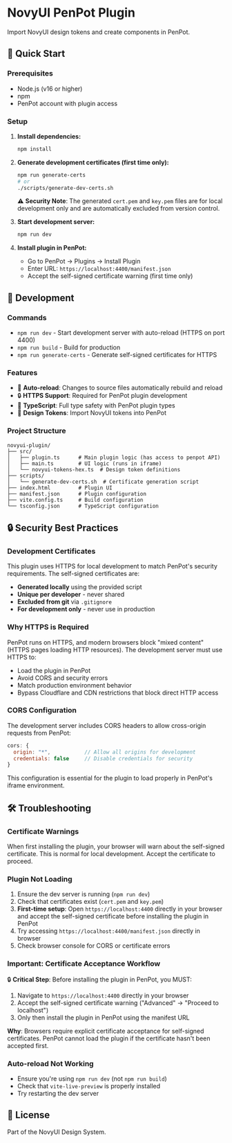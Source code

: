 # NovyUI PenPot Plugin

Import NovyUI design tokens and create components in PenPot.

## 🚀 Quick Start

### Prerequisites
- Node.js (v16 or higher)
- npm
- PenPot account with plugin access

### Setup

1. **Install dependencies:**
   ```bash
   npm install
   ```

2. **Generate development certificates (first time only):**
   ```bash
   npm run generate-certs
   # or
   ./scripts/generate-dev-certs.sh
   ```
   
   ⚠️ **Security Note**: The generated `cert.pem` and `key.pem` files are for local development only and are automatically excluded from version control.

3. **Start development server:**
   ```bash
   npm run dev
   ```

4. **Install plugin in PenPot:**
   - Go to PenPot → Plugins → Install Plugin
   - Enter URL: `https://localhost:4400/manifest.json`
   - Accept the self-signed certificate warning (first time only)

## 📝 Development

### Commands

- `npm run dev` - Start development server with auto-reload (HTTPS on port 4400)
- `npm run build` - Build for production
- `npm run generate-certs` - Generate self-signed certificates for HTTPS

### Features

- 🔄 **Auto-reload**: Changes to source files automatically rebuild and reload
- 🔒 **HTTPS Support**: Required for PenPot plugin development
- 📘 **TypeScript**: Full type safety with PenPot plugin types
- 🎨 **Design Tokens**: Import NovyUI tokens into PenPot

### Project Structure

```
novyui-plugin/
├── src/
│   ├── plugin.ts      # Main plugin logic (has access to penpot API)
│   ├── main.ts        # UI logic (runs in iframe)
│   └── novyui-tokens-hex.ts  # Design token definitions
├── scripts/
│   └── generate-dev-certs.sh  # Certificate generation script
├── index.html         # Plugin UI
├── manifest.json      # Plugin configuration
├── vite.config.ts     # Build configuration
└── tsconfig.json      # TypeScript configuration
```

## 🔒 Security Best Practices

### Development Certificates

This plugin uses HTTPS for local development to match PenPot's security requirements. The self-signed certificates are:

- **Generated locally** using the provided script
- **Unique per developer** - never shared
- **Excluded from git** via `.gitignore`
- **For development only** - never use in production

### Why HTTPS is Required

PenPot runs on HTTPS, and modern browsers block "mixed content" (HTTPS pages loading HTTP resources). The development server must use HTTPS to:
- Load the plugin in PenPot
- Avoid CORS and security errors
- Match production environment behavior
- Bypass Cloudflare and CDN restrictions that block direct HTTP access

### CORS Configuration

The development server includes CORS headers to allow cross-origin requests from PenPot:
```javascript
cors: {
  origin: "*",           // Allow all origins for development
  credentials: false     // Disable credentials for security
}
```

This configuration is essential for the plugin to load properly in PenPot's iframe environment.

## 🛠️ Troubleshooting

### Certificate Warnings
When first installing the plugin, your browser will warn about the self-signed certificate. This is normal for local development. Accept the certificate to proceed.

### Plugin Not Loading
1. Ensure the dev server is running (`npm run dev`)
2. Check that certificates exist (`cert.pem` and `key.pem`)
3. **First-time setup**: Open `https://localhost:4400` directly in your browser and accept the self-signed certificate before installing the plugin in PenPot
4. Try accessing `https://localhost:4400/manifest.json` directly in browser
5. Check browser console for CORS or certificate errors

### Important: Certificate Acceptance Workflow
🔒 **Critical Step**: Before installing the plugin in PenPot, you MUST:
1. Navigate to `https://localhost:4400` directly in your browser 
2. Accept the self-signed certificate warning ("Advanced" → "Proceed to localhost")
3. Only then install the plugin in PenPot using the manifest URL

**Why**: Browsers require explicit certificate acceptance for self-signed certificates. PenPot cannot load the plugin if the certificate hasn't been accepted first.

### Auto-reload Not Working
- Ensure you're using `npm run dev` (not `npm run build`)
- Check that `vite-live-preview` is properly installed
- Try restarting the dev server

## 📄 License

Part of the NovyUI Design System.